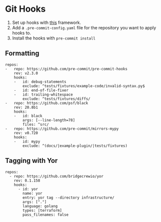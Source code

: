 # Git Hooks
1. Set up hooks with [this](https://pre-commit.com) framework.
2. Add a `.pre-commit-config.yaml` file for the repository you want to apply hooks to.
3. Install the hooks with `pre-commit install`

## Formatting
```
repos:
-   repo: https://github.com/pre-commit/pre-commit-hooks
    rev: v2.3.0
    hooks:
    -   id: debug-statements
        exclude: ^tests/fixtures/example-code/invalid-syntax.py$
    -   id: end-of-file-fixer
    -   id: trailing-whitespace
        exclude: ^tests/fixtures/diffs/
-   repo: https://github.com/psf/black
    rev: 20.8b1
    hooks:
    -   id: black
        args: [--line-length=78]
        files: ^src/
-   repo: https://github.com/pre-commit/mirrors-mypy
    rev: v0.720
    hooks:
    -   id: mypy
        exclude: ^(docs/|example-plugin/|tests/fixtures)

```
## Tagging with Yor

```
repos:
  - repo: https://github.com/bridgecrewio/yor
    rev: 0.1.158
    hooks:
      - id: yor
        name: yor
        entry: yor tag --directory infrastructure/
        args: ["."]
        language: golang
        types: [terraform]
        pass_filenames: false
```